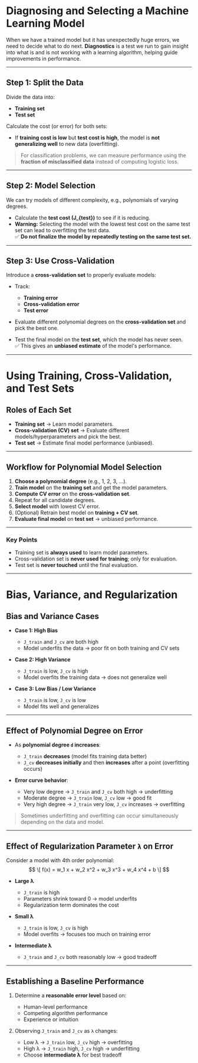 # Diagnosing and Selecting a Machine Learning Model

When we have a trained model but it has unexpectedly huge errors, we need to decide what to do next. **Diagnostics** is a test we run to gain insight into what is and is not working with a learning algorithm, helping guide improvements in performance.

---

## Step 1: Split the Data
Divide the data into:

- **Training set**
- **Test set**

Calculate the cost (or error) for both sets:

- If **training cost is low** but **test cost is high**, the model is **not generalizing well** to new data (overfitting).

> For classification problems, we can measure performance using the **fraction of misclassified data** instead of computing logistic loss.

---

## Step 2: Model Selection
We can try models of different complexity, e.g., polynomials of varying degrees.

- Calculate the **test cost \(J_{test}\)** to see if it is reducing.
- **Warning:** Selecting the model with the lowest test cost on the same test set can lead to overfitting the test data.  
  ✅ **Do not finalize the model by repeatedly testing on the same test set.**

---

## Step 3: Use Cross-Validation
Introduce a **cross-validation set** to properly evaluate models:

- Track:
  - **Training error**
  - **Cross-validation error**
  - **Test error**

- Evaluate different polynomial degrees on the **cross-validation set** and pick the best one.
- Test the final model on the **test set**, which the model has never seen.  
  ✅ This gives an **unbiased estimate** of the model's performance.

---

# Using Training, Cross-Validation, and Test Sets

## Roles of Each Set
- **Training set** → Learn model parameters.
- **Cross-validation (CV) set** → Evaluate different models/hyperparameters and pick the best.
- **Test set** → Estimate final model performance (unbiased).

---

## Workflow for Polynomial Model Selection

1. **Choose a polynomial degree** (e.g., 1, 2, 3, …).  
2. **Train model** on the **training set** and get the model parameters.  
3. **Compute CV error** on the **cross-validation set**.  
4. Repeat for all candidate degrees.  
5. **Select model** with lowest CV error.  
6. (Optional) Retrain best model on **training + CV set**.  
7. **Evaluate final model** on **test set** → unbiased performance.

---

### Key Points
- Training set is **always used** to learn model parameters.  
- Cross-validation set is **never used for training**; only for evaluation.  
- Test set is **never touched** until the final evaluation.

---

# Bias, Variance, and Regularization

## Bias and Variance Cases
- **Case 1: High Bias**  
  - `J_train` and `J_cv` are both high  
  - Model underfits the data → poor fit on both training and CV sets

- **Case 2: High Variance**  
  - `J_train` is low, `J_cv` is high  
  - Model overfits the training data → does not generalize well

- **Case 3: Low Bias / Low Variance**  
  - `J_train` is low, `J_cv` is low  
  - Model fits well and generalizes

---

## Effect of Polynomial Degree on Error

- As **polynomial degree `d` increases**:
  - `J_train` **decreases** (model fits training data better)
  - `J_cv` **decreases initially** and then **increases** after a point (overfitting occurs)

- **Error curve behavior**:
  - Very low degree → `J_train` and `J_cv` both high → underfitting  
  - Moderate degree → `J_train` low, `J_cv` low → good fit  
  - Very high degree → `J_train` very low, `J_cv` increases → overfitting  

> Sometimes underfitting and overfitting can occur simultaneously depending on the data and model.

---

## Effect of Regularization Parameter `λ` on Error

Consider a model with 4th order polynomial:  
$$
\[
f(x) = w_1 x + w_2 x^2 + w_3 x^3 + w_4 x^4 + b
\]
$$

- **Large λ**  
  - `J_train` is high  
  - Parameters shrink toward 0 → model underfits  
  - Regularization term dominates the cost

- **Small λ**  
  - `J_train` is low, `J_cv` is high  
  - Model overfits → focuses too much on training error

- **Intermediate λ**  
  - `J_train` and `J_cv` both reasonably low → good tradeoff

---

## Establishing a Baseline Performance
1. Determine a **reasonable error level** based on:
   - Human-level performance
   - Competing algorithm performance
   - Experience or intuition

2. Observing `J_train` and `J_cv` as `λ` changes:
   - Low λ → `J_train` low, `J_cv` high → overfitting  
   - High λ → `J_train` high, `J_cv` high → underfitting  
   - Choose **intermediate λ** for best tradeoff
